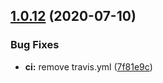 ## [1.0.12](https://github.com/rajasegar/ember-aria-switch/compare/v1.0.11...v1.0.12) (2020-07-10)


### Bug Fixes

* **ci:** remove travis.yml ([7f81e9c](https://github.com/rajasegar/ember-aria-switch/commit/7f81e9cfac646b4b9b71590c3154ce027065a98f))
